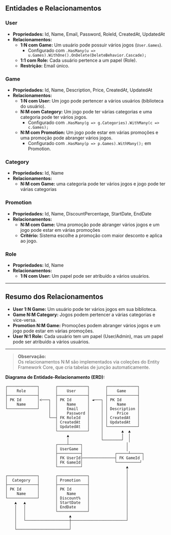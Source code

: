 ﻿
## Entidades e Relacionamentos

### User
- **Propriedades:** Id, Name, Email, Password, RoleId, CreatedAt, UpdatedAt
- **Relacionamentos:**
  - **1:N com Game:** Um usuário pode possuir vários jogos (`User.Games`).  
    - Configurado com `.HasMany(u => u.Games).WithOne().OnDelete(DeleteBehavior.Cascade);`
  - **1:1 com Role:** Cada usuário pertence a um papel (Role).
  - **Restrição:** Email único.

### Game
- **Propriedades:** Id, Name, Description, Price, CreatedAt, UpdatedAt
- **Relacionamentos:**
  - **1:N com User:** Um jogo pode pertencer a vários usuários (biblioteca do usuário).
  - **N:M com Category:** Um jogo pode ter várias categorias e uma categoria pode ter vários jogos.
    - Configurado com `.HasMany(g => g.Categories).WithMany(c => c.Games);`
  - **N:M com Promotion:** Um jogo pode estar em várias promoções e uma promoção pode abranger vários jogos.
    - Configurado com `.HasMany(p => p.Games).WithMany();` em Promotion.

### Category
- **Propriedades:** Id, Name
- **Relacionamentos:**
  - **N:M com Game:** uma categoria pode ter vários jogos e jogo pode ter várias categorias

### Promotion
- **Propriedades:** Id, Name, DiscountPercentage, StartDate, EndDate
- **Relacionamentos:**
  - **N:M com Game:** Uma promoção pode abranger vários jogos e um jogo pode estar em várias promoções
  - **Critério:** Sistema escolhe a promoção com maior desconto e aplica ao jogo.
  
### Role
- **Propriedades:** Id, Name
- **Relacionamentos:**
  - **1:N com User:** Um papel pode ser atribuído a vários usuários.

---

## Resumo dos Relacionamentos

- **User 1:N Game:** Um usuário pode ter vários jogos em sua biblioteca.
- **Game N:M Category:** Jogos podem pertencer a várias categorias e vice-versa.
- **Promotion N:M Game:** Promoções podem abranger vários jogos e um jogo pode estar em várias promoções.
- **User N:1 Role:** Cada usuário tem um papel (User/Admin), mas um papel pode ser atribuído a vários usuários.

---

> **Observação:**  
> Os relacionamentos N:M são implementados via coleções do Entity Framework Core, que cria tabelas de junção automaticamente.

**Diagrama de Entidade-Relacionamento (ERD):**
```
┌─────────────┐       ┌─────────────┐       ┌─────────────┐
│    Role     │       │    User     │       │    Game     │
├─────────────┤       ├─────────────┤       ├─────────────┤
│ PK Id       │<───┐  │ PK Id       │ ◄───┐ │ PK Id       │
│    Name     │    │  │    Name     │     │ │    Name     │
└─────────────┘    │  │    Email    │     │ │ Description │
                   │  │    Password │     │ │    Price    │
                   └──┤ FK RoleId   │     │ │ CreatedAt   │
                      │ CreatedAt   │     │ │ UpdatedAt   │
                      │ UpdatedAt   │     │ └─────────────┘
                      └─────────────┘     │        ▲  ▲
                           ▲              │        │  │
                           │              └────────┘  │
                      ┌────┴─────┐                   │
                      │ UserGame │                   │
                      ├──────────┤              ┌─────┴─────┐
                      │ FK UserId├──────────────┤ FK GameId │
                      │ FK GameId│              └──────────┘
                      └──────────┘                   ▲
                                                     │
┌─────────────┐       ┌─────────────┐                │
│  Category   │       │ Promotion   │                │
├─────────────┤       ├─────────────┤                │
│ PK Id       │       │ PK Id       │                │
│    Name     │       │    Name     │                │
└─────────────┘       │ Discount%   │                │
    ▲   ▲             │ StartDate   │                │
    │   │             │ EndDate     │                │
    │   │             └─────────────┘                │
    │   │                   ▲                        │
    │   └───────────────────┼────────────────────────┘
    │                       │
    └───────────────────────┘